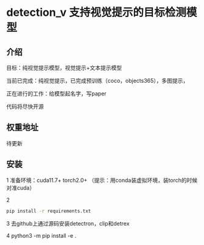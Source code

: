 # detection_v 支持视觉提示的目标检测模型

## 介绍

目标：纯视觉提示模型，视觉提示+文本提示模型

当前已完成：纯视觉提示，已完成预训练（coco，objects365），多图提示，

正在进行的工作：给模型起名字，写paper

代码将尽快开源

## 权重地址

待更新

## 安装

1 准备环境：cuda11.7+ torch2.0+ （提示：用conda装虚拟环境，装torch的时候对准cuda）

2 
```bash
pip install -r requirements.txt
```
3
去github上通过源码安装detectron，clip和detrex

4
python3 -m pip install -e .







